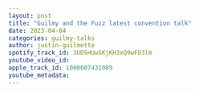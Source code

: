 ```yaml
---
layout: post
title: "Guilmy and the Fuzz latest convention talk"
date: 2023-04-04
categories: guilmy-talks
author: justin-guilmette
spotify_track_id: 3UD5HUwSKjKH3xQ9wFD3lm
youtube_video_id: 
apple_track_id: 1000607431989
youtube_metadata: 
---
```

